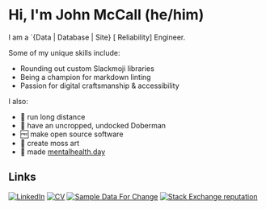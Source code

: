 # Hi, I'm John McCall (he/him)

I am a `{Data | Database | Site} [ Reliability] Engineer.

Some of my unique skills include: 

- Rounding out custom Slackmoji libraries
- Being a champion for markdown linting
- Passion for digital craftsmanship & accessibility

I also:

* :runner: run long distance 
* :dog: have an uncropped, undocked Doberman
* :free: make open source software
* :deciduous_tree: create moss art 
* :massage: made [mentalhealth.day](https://mentalhealth.day)

## Links

[![LinkedIn](https://img.shields.io/badge/LinkedIn--_.svg?style=social&logo=linkedin)][linkedin]
[![CV](https://img.shields.io/badge/Resume--grey?style=social&logo=json)][cv]
[![Sample Data For Change](https://img.shields.io/badge/Sample%20Data%20For%20Change%20%E2%9D%A4--red?style=social)][sdfc]
[![Stack Exchange reputation](https://img.shields.io/badge/DBA%20StackExchange-10k+-x?logo=stackexchange&style=social)][dba.se]


[sdfc]: https://sampledataforchange.github.io/
[dba.se]: https://dba.stackexchange.com/users/45616/lowlydba/
[linkedin]: https://www.linkedin.com/in/johnhmccall/
[cv]: https://registry.jsonresume.org/lowlydba
[expdb]: https://expressdb.io 

